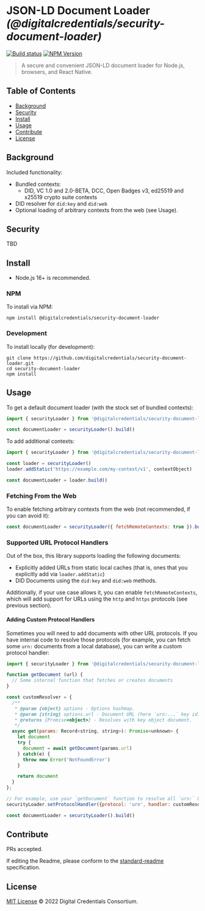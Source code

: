 # JSON-LD Document Loader _(@digitalcredentials/security-document-loader)_

[![Build status](https://img.shields.io/github/actions/workflow/status/digitalcredentials/security-document-loader/main.yml?branch=main)](https://github.com/digitalcredentials/security-document-loader/actions?query=workflow%3A%22Node.js+CI%22)
[![NPM Version](https://img.shields.io/npm/v/@digitalcredentials/security-document-loader.svg)](https://npm.im/@digitalcredentials/security-document-loader)

> A secure and convenient JSON-LD document loader for Node.js, browsers, and React Native.

## Table of Contents

- [Background](#background)
- [Security](#security)
- [Install](#install)
- [Usage](#usage)
- [Contribute](#contribute)
- [License](#license)

## Background

Included functionality:

* Bundled contexts:
  - DID, VC 1.0 and 2.0-BETA, DCC, Open Badges v3, ed25519 and x25519 crypto suite contexts
* DID resolver for `did:key` and `did:web`
* Optional loading of arbitrary contexts from the web (see Usage).

## Security

TBD

## Install

- Node.js 16+ is recommended.

### NPM

To install via NPM:

```
npm install @digitalcredentials/security-document-loader
```

### Development

To install locally (for development):

```
git clone https://github.com/digitalcredentials/security-document-loader.git
cd security-document-loader
npm install
```

## Usage

To get a default document loader (with the stock set of bundled contexts):

```js
import { securityLoader } from '@digitalcredentials/security-document-loader'

const documentLoader = securityLoader().build()
```

To add additional contexts:

```js
import { securityLoader } from '@digitalcredentials/security-document-loader'

const loader = securityLoader()
loader.addStatic('https://example.com/my-context/v1', contextObject)

const documentLoader = loader.build()
```

### Fetching From the Web
To enable fetching arbitrary contexts from the web (not recommended, if you can
avoid it):

```js
const documentLoader = securityLoader({ fetchRemoteContexts: true }).build()
```

### Supported URL Protocol Handlers

Out of the box, this library supports loading the following documents:

* Explicitly added URLs from static local caches (that is, ones that you 
  explicitly add via `loader.addStatic`)
* DID Documents using the `did:key` and `did:web` methods.

Additionally, if your use case allows it, you can enable `fetchRemoteContexts`, 
which will add support for URLs using the `http` and `https` protocols (see 
previous section).

#### Adding Custom Protocol Handlers
Sometimes you will need to add documents with other URL protocols. If you have
internal code to resolve those protocols (for example, you can fetch some
`urn:` documents from a local database), you can write a custom protocol
handler:

```js
import { securityLoader } from '@digitalcredentials/security-document-loader'

function getDocument (url) {
  // Some internal function that fetches or creates documents
}

const customResolver = {
  /**
   * @param {object} options - Options hashmap.
   * @param {string} options.url - Document URL (here `urn:...` key id)
   * @returns {Promise<object>} - Resolves with key object document.
   */
  async get(params: Record<string, string>): Promise<unknown> {
    let document
    try {
      document = await getDocument(params.url)
    } catch(e) {
      throw new Error('NotFoundError')
    }

    return document
  }
};

// For example, use your `getDocument` function to resolve all `urn:` URIs:
securityLoader.setProtocolHandler({protocol: 'urn', handler: customResolver})

const documentLoader = securityLoader().build()
```

## Contribute

PRs accepted.

If editing the Readme, please conform to the
[standard-readme](https://github.com/RichardLitt/standard-readme) specification.

## License

[MIT License](LICENSE.md) © 2022 Digital Credentials Consortium.
